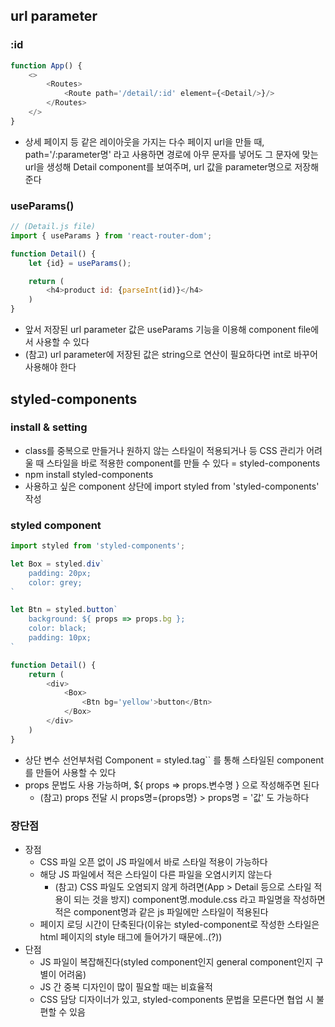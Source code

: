## url parameter
### :id
```js
function App() {
    <>
        <Routes>
            <Route path='/detail/:id' element={<Detail/>}/>
        </Routes>
    </>
}
```
- 상세 페이지 등 같은 레이아웃을 가지는 다수 페이지 url을 만들 때, path='/:parameter명' 라고 사용하면 경로에 아무 문자를 넣어도 그 문자에 맞는 url을 생성해 Detail component를 보여주며, url 값을 parameter명으로 저장해준다

### useParams()
```js
// (Detail.js file)
import { useParams } from 'react-router-dom';

function Detail() {
    let {id} = useParams();

    return (
        <h4>product id: {parseInt(id)}</h4>
    )
}
```
- 앞서 저장된 url parameter 값은 useParams 기능을 이용해 component file에서 사용할 수 있다
- (참고) url parameter에 저장된 값은 string으로 연산이 필요하다면 int로 바꾸어 사용해야 한다


## styled-components
### install & setting
- class를 중복으로 만들거나 원하지 않는 스타일이 적용되거나 등 CSS 관리가 어려울 때 스타일을 바로 적용한 component를 만들 수 있다 = styled-components
- npm install styled-components
- 사용하고 싶은 component 상단에 import styled from 'styled-components' 작성

### styled component
```js
import styled from 'styled-components';

let Box = styled.div`
    padding: 20px;
    color: grey;
`

let Btn = styled.button`
    background: ${ props => props.bg };
    color: black;
    padding: 10px;
`

function Detail() {
    return (
        <div>
            <Box>
                <Btn bg='yellow'>button</Btn>
            </Box>
        </div>
    )
}
```
- 상단 변수 선언부처럼 Component = styled.tag`` 를 통해 스타일된 component를 만들어 사용할 수 있다
- props 문법도 사용 가능하며, ${ props => props.변수명 } 으로 작성해주면 된다
    - (참고) props 전달 시 props명={props명} > props명 = '값' 도 가능하다

### 장단점
- 장점
    - CSS 파일 오픈 없이 JS 파일에서 바로 스타일 적용이 가능하다
    - 해당 JS 파일에서 적은 스타일이 다른 파일을 오염시키지 않는다
        - (참고) CSS 파일도 오염되지 않게 하려면(App > Detail 등으로 스타일 적용이 되는 것을 방지) component명.module.css 라고 파일명을 작성하면 적은 component명과 같은 js 파일에만 스타일이 적용된다
    - 페이지 로딩 시간이 단축된다(이유는 styled-component로 작성한 스타일은 html 페이지의 style 태그에 들어가기 때문에..(?))
- 단점
    - JS 파일이 복잡해진다(styled component인지 general component인지 구별이 어려움)
    - JS 간 중복 디자인이 많이 필요할 때는 비효율적
    - CSS 담당 디자이너가 있고, styled-components 문법을 모른다면 협업 시 불편할 수 있음

